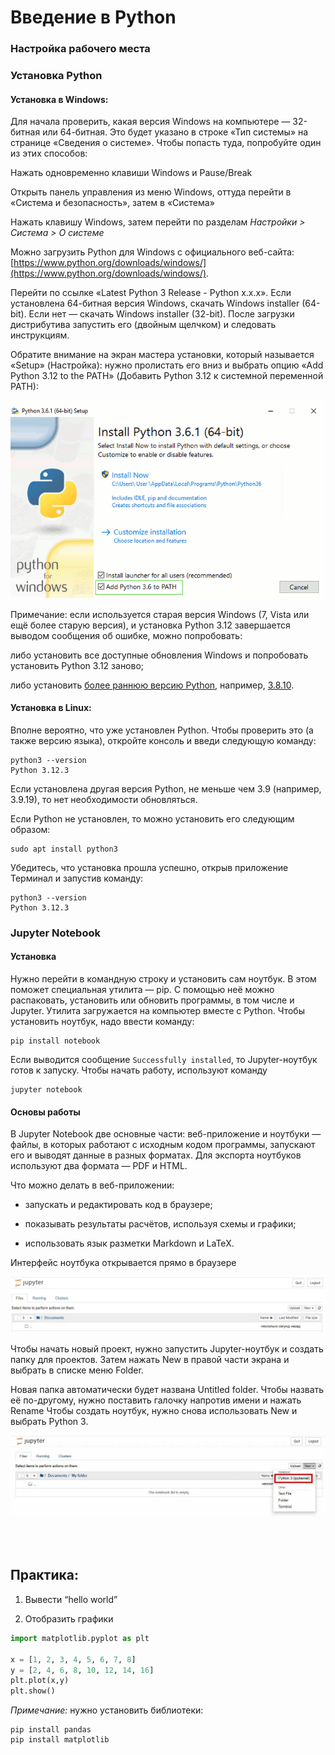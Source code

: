 Введение в Python
=================

### Настройка рабочего места

### Установка Python

#### Установка в Windows:

Для начала проверить, какая версия Windows на компьютере — 32-битная или 64-битная. Это будет указано в строке «Тип системы» на странице «Сведения о системе». Чтобы попасть туда, попробуйте один из этих способов:

Нажать одновременно клавиши Windows и Pause/Break

Открыть панель управления из меню Windows, оттуда перейти в «Система и безопасность», затем в «Система»

Нажать клавишу Windows, затем перейти по разделам _Настройки > Система > О системе_

Можно загрузить Python для Windows с официального веб-сайта:
[https://www.python.org/downloads/windows/](https://www.python.org/downloads/windows/).

Перейти по ссылке «Latest Python 3 Release - Python x.x.x». Если установлена 64-битная версия Windows, скачать Windows installer (64-bit). Если нет — скачать Windows installer (32-bit). После загрузки дистрибутива запустить его (двойным щелчком) и следовать инструкциям.

Обратите внимание на экран мастера установки, который называется «Setup» (Настройка): нужно пролистать его вниз и выбрать опцию «Add Python 3.12 to the PATH» (Добавить Python 3.12 к системной переменной PATH):

![Установка](./images/python-installation-options.png)


Примечание: если используется старая версия Windows (7, Vista или ещё более старую версия), и установка Python 3.12 завершается выводом сообщения об ошибке, можно попробовать:

либо установить все доступные обновления Windows и попробовать установить Python 3.12 заново;

либо установить [более раннюю версию Python](https://www.python.org/downloads/windows/), например, [3.8.10](https://www.python.org/downloads/release/python-3810/).

#### Установка в Linux:

Вполне вероятно, что уже установлен Python. Чтобы проверить это (а также версию языка), откройте консоль и введи следующую команду:

```
python3 --version 
Python 3.12.3
```

Если установлена другая версия Python, не меньше чем 3.9 (например, 3.9.19), то нет необходимости обновляться.

Если Python не установлен, то можно установить его следующим образом:
```
sudo apt install python3
```


Убедитесь, что установка прошла успешно, открыв приложение Терминал и запустив команду:

```
python3 --version 
Python 3.12.3
```


### Jupyter Notebook

#### Установка

Нужно перейти в командную строку и установить сам ноутбук. В этом поможет специальная утилита — pip. С помощью неё можно распаковать, установить или обновить программы, в том числе и Jupyter. Утилита загружается на компьютер вместе с Python. Чтобы установить ноутбук, надо ввести команду:

```
pip install notebook
```


Если выводится сообщение `Successfully installed`, то Jupyter-ноутбук готов к запуску. Чтобы начать работу, используют команду

```
jupyter notebook
```


#### Основы работы

В Jupyter Notebook две основные части: веб-приложение и ноутбуки ― файлы, в которых работают с исходным кодом программы, запускают его и выводят данные в разных форматах. Для экспорта ноутбуков используют два формата ― PDF и HTML.

Что можно делать в веб-приложении:

- запускать и редактировать код в браузере;

- показывать результаты расчётов, используя схемы и графики;

- использовать язык разметки Markdown и LaTeX.

Интерфейс ноутбука открывается прямо в браузере

![Главное окно](./images/jupyter_main_window.png)

Чтобы начать новый проект, нужно запустить Jupyter-ноутбук и создать папку для проектов. Затем нажать New в правой части экрана и выбрать в списке меню Folder.

Новая папка автоматически будет названа Untitled folder. Чтобы назвать её по-другому, нужно поставить галочку напротив имени и нажать Rename Чтобы создать ноутбук, нужно снова использовать New и выбрать Python 3.

![Создание ноутбука](./images/notebook_creation.png)

<br><br>
## Практика:

1. Вывести “hello world”

2. Отобразить графики

```python
import matplotlib.pyplot as plt 

x = [1, 2, 3, 4, 5, 6, 7, 8] 
y = [2, 4, 6, 8, 10, 12, 14, 16] 
plt.plot(x,y) 
plt.show()
```


_Примечание:_ нужно установить библиотеки:
```
pip install pandas
pip install matplotlib
```
